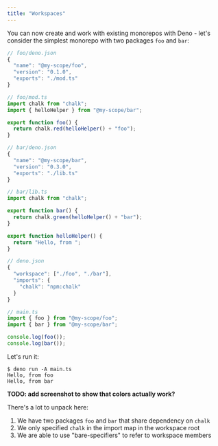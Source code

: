 ```yaml
---
title: "Workspaces"
---
```


You can now create and work with existing monorepos with Deno - let's consider
the simplest monorepo with two packages `foo` and `bar`:

```js
// foo/deno.json
{
  "name": "@my-scope/foo",
  "version": "0.1.0",
  "exports": "./mod.ts"
}

// foo/mod.ts
import chalk from "chalk";
import { helloHelper } from "@my-scope/bar";

export function foo() {
  return chalk.red(helloHelper() + "foo");
}
```

```js
// bar/deno.json
{
  "name": "@my-scope/bar",
  "version": "0.3.0",
  "exports": "./lib.ts"
}

// bar/lib.ts
import chalk from "chalk";

export function bar() {
  return chalk.green(helloHelper() + "bar");
}

export function helloHelper() {
  return "Hello, from ";
}
```

```js
// deno.json
{
  "workspace": ["./foo", "./bar"],
  "imports": {
    "chalk": "npm:chalk"
  }
}

// main.ts
import { foo } from "@my-scope/foo";
import { bar } from "@my-scope/bar";

console.log(foo());
console.log(bar());
```

Let's run it:

```
$ deno run -A main.ts
Hello, from foo
Hello, from bar
```

**TODO: add screenshot to show that colors actually work?**

There's a lot to unpack here:

1. We have two packages `foo` and `bar` that share dependency on `chalk`
2. We only specified `chalk` in the import map in the workspace root
3. We are able to use "bare-specifiers" to refer to workspace members
